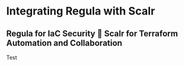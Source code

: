 # Integrating Regula with Scalr
## Regula for IaC Security :handshake: Scalr for Terraform Automation and Collaboration

Test
